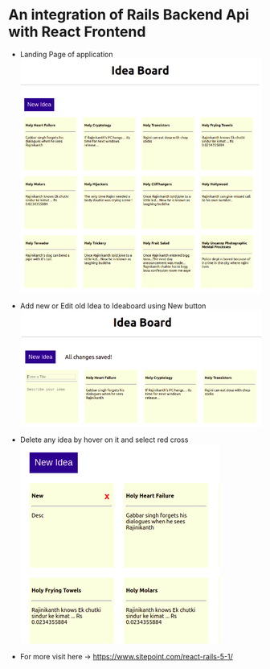 # An integration of Rails Backend Api with React Frontend

* Landing Page of application
![alt text](https://github.com/Sanjit-Prasad/IdeaBoard/blob/main/images/main.png?raw=true)

* Add new or Edit old Idea to Ideaboard using New button
![alt text](https://github.com/Sanjit-Prasad/IdeaBoard/blob/main/images/new.png?raw=true)

* Delete any idea by hover on it and select red cross
![alt text](https://github.com/Sanjit-Prasad/IdeaBoard/blob/main/images/delete.png?raw=true)

* For more visit here
-> https://www.sitepoint.com/react-rails-5-1/

